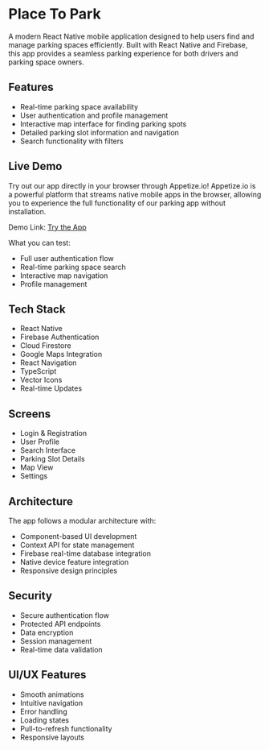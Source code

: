 # Place To Park

A modern React Native mobile application designed to help users find and manage parking spaces efficiently. Built with React Native and Firebase, this app provides a seamless parking experience for both drivers and parking space owners.

## Features

- Real-time parking space availability
- User authentication and profile management
- Interactive map interface for finding parking spots
- Detailed parking slot information and navigation
- Search functionality with filters

## Live Demo

Try out our app directly in your browser through Appetize.io! Appetize.io is a powerful platform that streams native mobile apps in the browser, allowing you to experience the full functionality of our parking app without installation.

Demo Link: [Try the App](https://appetize.io/app/b_mb4egnbimacc4glawo4xr6d5aa?device=pixel8pro&osVersion=14.0&scale=auto&orientation=portrait&location=40.4777,-3.6883&autoplay=true)

What you can test:

- Full user authentication flow
- Real-time parking space search
- Interactive map navigation
- Profile management

## Tech Stack

- React Native
- Firebase Authentication
- Cloud Firestore
- Google Maps Integration
- React Navigation
- TypeScript
- Vector Icons
- Real-time Updates

## Screens

- Login & Registration
- User Profile
- Search Interface
- Parking Slot Details
- Map View
- Settings

## Architecture

The app follows a modular architecture with:

- Component-based UI development
- Context API for state management
- Firebase real-time database integration
- Native device feature integration
- Responsive design principles

## Security

- Secure authentication flow
- Protected API endpoints
- Data encryption
- Session management
- Real-time data validation

## UI/UX Features

- Smooth animations
- Intuitive navigation
- Error handling
- Loading states
- Pull-to-refresh functionality
- Responsive layouts
